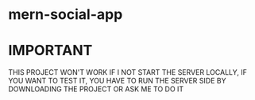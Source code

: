 # mern-social-app

# IMPORTANT 

THIS PROJECT WON'T WORK IF I NOT START THE SERVER LOCALLY, IF YOU WANT TO TEST IT, YOU HAVE TO RUN THE SERVER SIDE BY DOWNLOADING THE PROJECT OR ASK ME TO DO IT 
